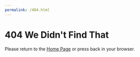 ```yaml
---
permalink: /404.html
---
```


# 404 We Didn't Find That

Please return to the [Home Page](https://jacquibo.github.io/neo4jDataSets/) or press back in your browser.
